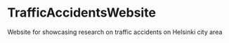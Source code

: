 # TrafficAccidentsWebsite
Website for showcasing research on traffic accidents on Helsinki city area
